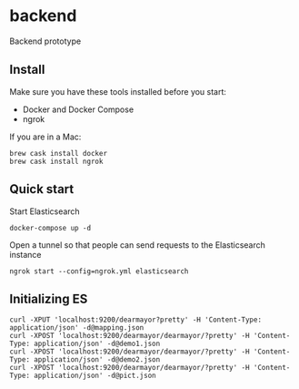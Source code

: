 # backend
Backend prototype


## Install

Make sure you have these tools installed before you start:
- Docker and Docker Compose
- ngrok

If you are in a Mac:

```shell
brew cask install docker
brew cask install ngrok
```


## Quick start

Start Elasticsearch

```shell
docker-compose up -d
```

Open a tunnel so that people can send requests to the Elasticsearch instance

```shell
ngrok start --config=ngrok.yml elasticsearch
```

## Initializing ES
```shell
curl -XPUT 'localhost:9200/dearmayor?pretty' -H 'Content-Type: application/json' -d@mapping.json
curl -XPOST 'localhost:9200/dearmayor/dearmayor/?pretty' -H 'Content-Type: application/json' -d@demo1.json
curl -XPOST 'localhost:9200/dearmayor/dearmayor/?pretty' -H 'Content-Type: application/json' -d@demo2.json
curl -XPOST 'localhost:9200/dearmayor/dearmayor/?pretty' -H 'Content-Type: application/json' -d@pict.json
```

